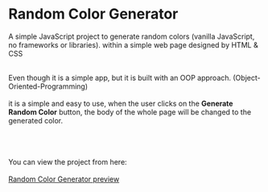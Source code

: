 # Random Color Generator
A simple JavaScript project to generate random colors (vanilla JavaScript, no frameworks or libraries). within a simple web page designed by HTML &amp; CSS

<br/>
Even though it is a simple app, but it is built with an OOP approach. (Object-Oriented-Programming)
<br/><br/>
it is a simple and easy to use, when the user clicks on the <strong>Generate Random Color</strong> button, the body of the whole page will be changed to the generated color.

 <br/><br/> <br/>
You can view the project from here: <br/><br/>
[Random Color Generator preview](https://ahmed-alawi-ba.github.io/random-color-generator/)



